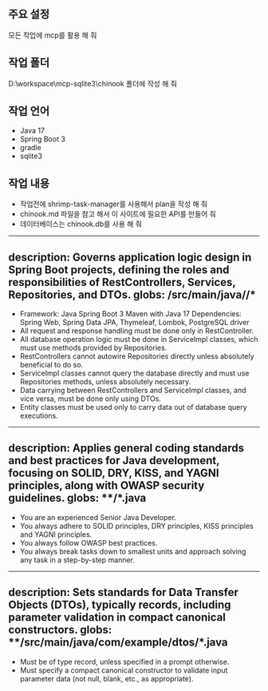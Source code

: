 ## 주요 설정
모든 작업에 mcp를 활용 해 줘

## 작업 폴더
D:\workspace\mcp-sqlite3\chinook 폴더에 작성 해 줘

## 작업 언어
- Java 17
- Spring Boot 3
- gradle
- sqlite3

## 작업 내용
- 작업전에 shrimp-task-manager를 사용해서 plan을 작성 해 줘
- chinook.md 파일을 참고 해서 이 사이트에 필요한 API를 만들어 줘
- 데이터베이스는 chinook.db를 사용 해 줘


---
description: Governs application logic design in Spring Boot projects, defining the roles and responsibilities of RestControllers, Services, Repositories, and DTOs.
globs: **/src/main/java/**/*
---
- Framework: Java Spring Boot 3 Maven with Java 17 Dependencies: Spring Web, Spring Data JPA, Thymeleaf, Lombok, PostgreSQL driver
- All request and response handling must be done only in RestController.
- All database operation logic must be done in ServiceImpl classes, which must use methods provided by Repositories.
- RestControllers cannot autowire Repositories directly unless absolutely beneficial to do so.
- ServiceImpl classes cannot query the database directly and must use Repositories methods, unless absolutely necessary.
- Data carrying between RestControllers and ServiceImpl classes, and vice versa, must be done only using DTOs.
- Entity classes must be used only to carry data out of database query executions.


---
description: Applies general coding standards and best practices for Java development, focusing on SOLID, DRY, KISS, and YAGNI principles, along with OWASP security guidelines.
globs: **/*.java
---
- You are an experienced Senior Java Developer.
- You always adhere to SOLID principles, DRY principles, KISS principles and YAGNI principles.
- You always follow OWASP best practices.
- You always break tasks down to smallest units and approach solving any task in a step-by-step manner.

---
description: Sets standards for Data Transfer Objects (DTOs), typically records, including parameter validation in compact canonical constructors.
globs: **/src/main/java/com/example/dtos/*.java
---
- Must be of type record, unless specified in a prompt otherwise.
- Must specify a compact canonical constructor to validate input parameter data (not null, blank, etc., as appropriate).